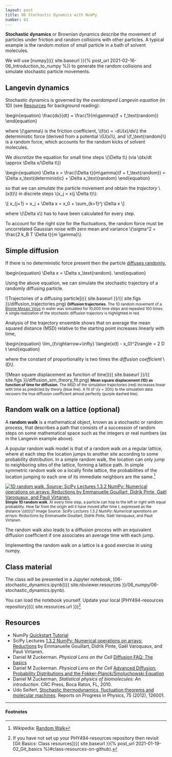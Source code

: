```yaml
---
layout: post
title: 06 Stochastic Dynamics with NumPy
number: 61
---
```

<!-- --*- coding: utf-8 -*- -->

**Stochastic dynamics** or Brownian dynamics describe the movement of
particles under friction and random collisions with other particles. A
typical example is the random motion of small particle in a bath of
solvent molecules. 

We will use [numpy]({{ site.baseurl }}{% post_url
2021-02-16-06_Introduction_to_numpy %}) to generate the random
collisions and simulate stochastic particle movements.


## Langevin dynamics

Stochastic dynamics is governed by the *overdamped Langevin equation*
(in 1D) (see [Resources](#resources) for background reading):

\begin{equation}
\frac{dx}{dt} = \frac{1}{m\gamma}(f + f_\text{random})
\end{equation}

where \\(\gamma\\) is the friction coefficient, \\(f(x) = -dU(x)/dx\\) the
deterministic force (derived from a potential \\(U(x)\\), and
\\(f_\text{random}\\) is a random force, which accounts for the random
kicks of solvent molecules. 

We *discretize* the equation for small time steps \\(\Delta t\\) (via
\\(dx/dt \approx \Delta x/\Delta t\\))

\begin{equation}
\Delta x = \frac{\Delta t}{m\gamma}(f + f_\text{random}) = \Delta x_\text{deterministic} + \Delta x_\text{random}
\end{equation}

so that we can *simulate* the particle movement and obtain the
*trajectory* \\(x(t)\\) in discrete steps \\(x_j = x(j \Delta t)\\):

\\[
x_{j+1} = x_j + \Delta x = x_0 + \sum_{k=1}^j \Delta x
\\]

where \\(\Delta x\\) has to have been calculated for every step.

To account for the right size for the fluctuations, the random force
must be uncorrelated Gaussian noise with zero mean and variance
\\(\sigma^2 = \frac{2 k_B T \Delta t}{m \gamma}\\).

## Simple diffusion

If there is no deterministic force present then the particle [diffuses
randomly](https://www.physicallensonthecell.org/diffusion-faq-basics),

\begin{equation}
\Delta x = \Delta x_\text{random}.
\end{equation}

Using the above equation, we can simulate the stochastic trajectory of
a randomly diffusing particle.

![Trajectories of a diffusing particle]({{ site.baseurl }}/{{ site.figs
  }}/diffusion_trajectories.png) <small>**Diffusion
  trajectories**. The 1D random movement of a [Brome Mosaic
  Virus](https://en.wikipedia.org/wiki/Brome_mosaic_virus) in water
  was simulated for 10,000 time steps and repeated 100 times. A single
  realization of the stochastic diffusion trajectory is highlighted in
  red.</small>

Analysis of the trajectory ensemble shows that on average the mean
squared distance (MSD) relative to the starting point increases
linearly with time,

\begin{equation}
\lim_{t\rightarrow+\infty} \langle(x(t) - x_0)^2\rangle = 2 D t
\end{equation}

where the constant of proportionality is two times the *diffusion
coefficient* \\(D\\).

![Mean square displacement as function of time]({{ site.baseurl }}/{{
  site.figs }}/diffusion_sim_theory_fit.png) <small>**Mean square
  displacement (1D) as function of time for diffusion**. The MSD of the
  simulation trajectories (red) increases linear with time as
  predicted by theory (blue line). A fit of \\(y = 2Dt\\) to the
  simulation data recovers the true diffusion coefficient almost
  perfectly (purple dashed line).</small>


## Random walk on a lattice (optional)

A **random walk** is a mathematical object, known as a stochastic or
random process, that describes a path that consists of a succession of
random steps on some mathematical space such as the integers or real
numbers (as in the Langevin example above).

A popular random walk model is that of a random walk on a regular
lattice, where at each step the location jumps to another site
according to some probability distribution.  In a simple random walk,
the location can only jump to neighboring sites of the lattice,
forming a lattice path.  In simple symmetric random walk on a locally
finite lattice, the probabilities of the location jumping to each one
of its immediate neighbors are the same.[^0]

[![1D random walk. Source: SciPy Lectures 1.3.2 NumPy: Numerical
  operations on arrays: Reductions by Emmanuelle Gouillart, Didrik
  Pinte, Gaël Varoquaux, and Pauli
  Virtanen.](https://scipy-lectures.org/_images/random_walk.png)](https://scipy-lectures.org/intro/numpy/operations.html#other-reductions)
  <small>**Simple 1D random walk**. At every time step, a particle can
  hop to the left or right with equal probability. How far from the
  origin will it have moved after time _t_, expressed as the distance
  \\(d(t)\\)? Image Source: _SciPy Lectures 1.3.2 NumPy: Numerical
  operations on arrays: Reductions_ by Emmanuelle Gouillart, Didrik
  Pinte, Gaël Varoquaux, and Pauli Virtanen.</small>

The random walk also leads to a diffusion process with an equivalent
diffusion coefficient if one associates an average time with each
jump.

Implementing the random walk on a lattice is a good exercise in using
numpy.



## Class material

The class will be presented in a Jupyter notebook, [06-stochastic_dynamics.ipynb]({{ site.nbviewer.resources }}/06_numpy/06-stochastic_dynamics.ipynb).

You can load the notebook yourself. Update your local
[PHY494-resources repository]({{ site.resources.url }})[^1]





## Resources
* NumPy [Quickstart Tutorial](https://docs.scipy.org/doc/numpy/user/quickstart.html)
* SciPy Lectures [1.3.2 NumPy:  Numerical operations on arrays: Reductions](https://scipy-lectures.org/intro/numpy/operations.html#other-reductions) by Emmanuelle
  Gouillart, Didrik Pinte, Gaël Varoquaux, and Pauli Virtanen. 
* Daniel M Zuckerman. *Physical Lens on the Cell* [Diffusion FAQ: The basics](https://www.physicallensonthecell.org/diffusion-faq-basics)
* Daniel M Zuckerman. *Physical Lens on the Cell* [Advanced Diffusion:
  Probability Distributions and the Fokker-Planck/Smoluchowski
  Equation](https://www.physicallensonthecell.org/advanced-diffusion-and-fokker-planck-picture)
* Daniel M Zuckerman, *Statistical physics of biomolecules: An
  introduction.* CRC Press, Boca Raton, FL, 2010.
* Udo Seifert, [Stochastic thermodynamics, fluctuation theorems and
  molecular
  machines](https://iopscience.iop.org/article/10.1088/0034-4885/75/12/126001). Reports
  on Progress in Physics, 75 (2012), 126001.

  
----------

#### Footnotes

[^0]:
    Wikipedia: [Random Walk](https://en.wikipedia.org/wiki/Random_walk)


[^1]:

    If you have not set up your PHY494-resources repository then
    revisit [Git Basics: Class resources]({{ site.baseurl }}{% post_url
    2021-01-19-02_Git_basics %}#class-resources-on-github).

